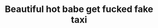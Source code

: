 ---
layout: post
title: Beautiful hot babe get fucked fake taxi
duration: '06:54'
view: 110
rate: 2
video: 'https://flashservice.xvideos.com/embedframe/25358351'
priority: 0.9
changefreq: daily
---